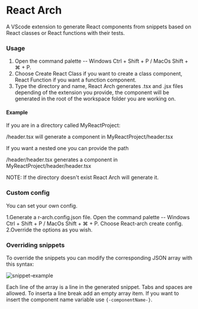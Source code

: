 # React Arch
A VScode extension to generate React components from snippets based on React classes or React functions with their tests.
  

  
### Usage 

1. Open the command palette -- Windows Ctrl + Shift + P / MacOs Shift + ⌘ + P.
2. Choose Create React Class if you want to create a class component, React Function if you want a function component.
3. Type the directory and name, React Arch generates .tsx and .jsx files depending of the extension you provide,
the component will be generated in the root of the workspace folder you are working on.

#### Example

If you are in a directory called MyReactProject:

/header.tsx will generate a component in MyReactProject/header.tsx

If you want a nested one you can provide the path

/header/header.tsx generates a component in MyReactProject/header/header.tsx

NOTE: If the directory doesn't exist React Arch will generate it.


### Custom config

You can set your own config.

1.Generate a r-arch.config.json file. Open the command palette -- Windows Ctrl + Shift + P / MacOs Shift + ⌘ + P. Choose React-arch create config.
2.Override the options as you wish.

### Overriding snippets

To override the snippets you can modify the corresponding JSON array with this syntax:



![snippet-example]("https://raw.githubusercontent.com/PixoDev/react-arch/dev/assets/snippet-example.png?token=AKHHIDNE56SKRHFGU6JHYFC5HWGPY")

Each line of the array is a line in the generated snippet.
Tabs and spaces are allowed.
To inserta a line break add an empty array item.
If you want to insert the component name variable use `{-componentName-}`.

